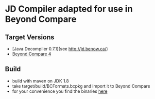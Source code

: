 # JD Compiler adapted for use in Beyond Compare

## Target Versions

- [Java Decompiler 0.7.1](see http://jd.benow.ca/)
- [Beyond Compare 4](http://www.scootersoftware.com/index.php)

## Build

- build with maven on JDK 1.8
- take target/build/BCFormats.bcpkg and import it to Beyond Compare
- for your convenience you find the binaries [here](./BCFormats.bcpkg)

